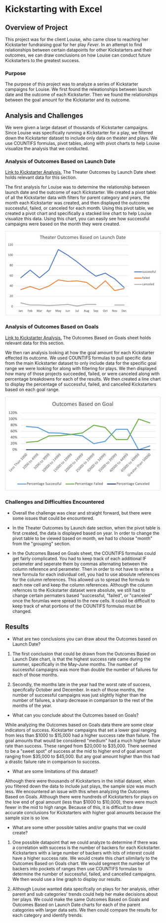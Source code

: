 # Kickstarting with Excel

## Overview of Project

This project was for the client Louise, who came close to reaching her Kickstarter fundraising goal for her play *Fever*. In an attempt to find relationships between certain datapoints for other Kickstarters and their outcomes, we can draw conclusions on how Louise can conduct future Kickstarters to the greatest success.

### Purpose

The purpose of this project was to analyze a series of Kickstarter campaigns for Louise. We first found the releationships between launch date and the outcome of each Kickstarter. Then we found the relationships between the goal amount for the Kickstarter and its outcome.

## Analysis and Challenges

We were given a large dataset of thousands of Kickstarter campaigns. Since Louise was specifically running a Kickstarter for a play, we filtered down the Kickstarter dataset to include only data on theater and plays. We use COUNTIFS formulas, pivot tables, along with pivot charts to help Louise visualize the analysis that we conducted. 

### Analysis of Outcomes Based on Launch Date

[Link to Kickstarter Analysis.](https://github.com/SeanDraper/kickstarter-analysis/blob/main/Kickstarter_Challenge.xlsx) The Theater Outcomes by Launch Date sheet holds relevant data for this section.

The first analysis for Louise was to determine the relationship between launch date and the outcome of each Kickstarter. We created a pivot table of all the Kickstarter data with filters for parent category and years, the month each Kickstarter was created, and then displayed the outcomes successful, failed, or canceled for each month. Using this pivot table, we created a pivot chart and specifically a stacked line chart to help Louise visualize this data. Using this chart, you can easily see how successful campaigns were based on the month they were created.

![Theater_Outcomes_vs_Launch](resources/Theater_Outcomes_vs_Launch.png)

### Analysis of Outcomes Based on Goals

[Link to Kickstarter Analysis.](https://github.com/SeanDraper/kickstarter-analysis/blob/main/Kickstarter_Challenge.xlsx) The Outcomes Based on Goals sheet holds relevant data for this section.

We then ran analysis looking at how the goal amount for each Kickstarter effected its outcome. We used COUNTIFS formulas to pull specific data from the main Kickstarter dataset to only include data for the specific goal range we were looking for along with filtering for plays. We then displayed how many of those projects succeeded, failed, or were canceled along with percentage breakdowns for each of the results. We then created a line chart to display the percentage of successful, failed, and cancelled Kickstarters based on each goal range.

![Outcomes_vs_Goals](resources/Outcomes_vs_Goals.png)

### Challenges and Difficulties Encountered

- Overall the challenge was clear and straight forward, but there were some issues that could be encountered. 

- In the Theater Outcomes by Launch date section, when the pivot table is first created, the data is displayed based on year. In order to change the pivot table to be viewed based on month, we had to choose "month" from the "grouping" section. 

- In the Outcomes Based on Goals sheet, the COUNTIFS formulas could get fairly complicated. You had to keep track of each additional IF perameter and seperate them by commas alternating between the column reference and perameter. Then in order to not have to write a new formula for each individual cell, you had to use absolute references for the column references. This allowed us to spread the formula to each new cell and keep the column references. Although the column refernces to the Kickstarter dataset were absolute, we still had to change certain permaters based "successful, "failed", or "canceled" once the forumlas were spread to the new cells. It could be difficult to keep track of what portions of the COUNTIFS formulas must be changed.


## Results

- What are two conclusions you can draw about the Outcomes based on Launch Date?

1. The first conclusion that could be drawn from the Outcomes Based on Launch Date chart, is that the highest success rate came during the summer, specifically in the May-June months. The number of successful campaigns was more than double the number of failures for each of those months.

2. Secondly, the months late in the year had the worst rate of success, specifcally October and December. In each of those months, the number of successful campaigns was just slightly higher than the number of failures, a sharp decrease in comparison to the rest of the months of the year.

- What can you conclude about the Outcomes based on Goals?

While analyzing the Outcomes based on Goals data there are some clear indicators of success. Kickstarter campaigns that set a lower goal ranging from less than $1000 to $15,000 had a higher success rate than failure. The goal amounts that would be considered "medium" had a much higher failure rate than success. These ranged from $20,000 to $35,000. There seemed to be a "sweet spot" of success at the mid to higher end of goal amount ranging from $35,000 to $45,000. But any goal amount higher than this had a drastic failure rate in comparison to success.

- What are some limitations of this dataset?

Although there were thousands of Kickstarters in the initial dataset, when you filtered down the data to include just plays, the sample size was much less. We encountered an issue with this when analyzing the Outcomes Based on Goals. Although there were hundreds of Kickstarters for plays on the low end of goal amount (less than $1000 to $10,000), there were much fewer in the mid to high range. Because of this, it is difficult to draw accurate conclusions for Kickstarters with higher goal amounts because the sample size is so low.

- What are some other possible tables and/or graphs that we could create?

1. One possible datapoint that we could analyze to determine if there was a correlation with success is the number of backers for each Kickstarter. Kickstarters with a large number of backers with lots of interest could have a higher success rate. We would create this chart silimilarly to the Outcomes Based on Goals chart. We would segment the number of backers into pockets of ranges then use COUNTIFS formulas to determine the number of successful, failed, and cancelled campaigns. We then would use a line graph to display our results.

2. Although Louise wanted data specifcally on plays for her analysis, other parent and sub categories' trends could help her make decisions about her plays. We could make the same Outcomes Based on Goals and Outcomes Based on Launch Date charts for each of the parent categories with larger data sets. We then could compare the results for each category and identify trends.

